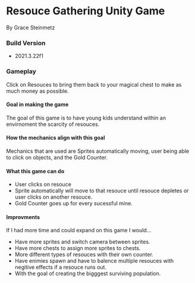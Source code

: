 # Resouce Gathering Unity Game
By Grace Steinmetz

### Build Version
- 2021.3.22f1

### Gameplay
Click on Resouces to bring them back to your magical chest to make as much money as possible. 

#### Goal in making the game
The goal of this game is to have young kids understand within an envirnoment the scarcity of resouces. 

#### How the mechanics align with this goal
Mechanics that are used are Sprites automatically moving, user being able to click on objects, and the Gold Counter.

#### What this game can do
- User clicks on resouce
- Sprite automatically will move to that resouce until resouce depletes or user clicks on another resouce.
- Gold Counter goes up for every sucessful mine. 

#### Improvments
If I had more time and could expand on this game I would...
- Have more sprites and switch camera between sprites.
- Have more chests to assign more sprites to chests. 
- More different types of resouces with their own counter.
- Have enimies spawn and have to balence multiple resouces with negitive effects if a resouce runs out. 
- With the goal of creating the bigggest surviving population.